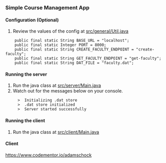 ### Simple Course Management App

#### Configuration (Optional)
1. Review the values of the config at [src/general/Util.java](/src/general/Util.java)
```
    public final static String BASE_URL = "localhost";
    public final static Integer PORT = 8000;
    public final static String CREATE_FACULTY_ENDPOINT = "create-faculty";
    public final static String GET_FACULTY_ENDPOINT = "get-faculty";
    public final static String DAT_FILE = "faculty.dat";
```

#### Running the server
1. Run the java class at [src/server/Main.java](/src/server/Main.java)
2. Watch out for the messages below on your console.
    ```
      >  Initializing .dat store
      >  .dat store initialized
      >  Server started successfully
    ````


#### Running the client
1. Run the java class at [src/client/Main.java](/src/client/Main.java)

#### Client
https://www.codementor.io/adamschock